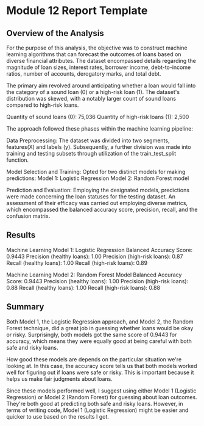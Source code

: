 # Module 12 Report Template

## Overview of the Analysis

For the purpose of this analysis, the objective was to construct machine learning algorithms that can forecast the outcomes of loans based on diverse financial attributes. The dataset encompassed details regarding the magnitude of loan sizes, interest rates, borrower income, debt-to-income ratios, number of accounts, derogatory marks, and total debt.

The primary aim revolved around anticipating whether a loan would fall into the category of a sound loan (0) or a high-risk loan (1). The dataset's distribution was skewed, with a notably larger count of sound loans compared to high-risk loans.

Quantity of sound loans (0): 75,036
Quantity of high-risk loans (1): 2,500

The approach followed these phases within the machine learning pipeline:

Data Preprocessing: The dataset was divided into two segments, features(X) and labels (y). Subsequently, a further division was made into training and testing subsets through utilization of the train_test_split function.

Model Selection and Training: Opted for two distinct models for making predictions:
Model 1: Logistic Regression
Model 2: Random Forest model

Prediction and Evaluation: Employing the designated models, predictions were made concerning the loan statuses for the testing dataset. An assessment of their efficacy was carried out employing diverse metrics, which encompassed the balanced accuracy score, precision, recall, and the confusion matrix.

## Results

Machine Learning Model 1: Logistic Regression
  Balanced Accuracy Score: 0.9443
  Precision (healthy loans): 1.00
  Precision (high-risk loans): 0.87
  Recall (healthy loans): 1.00
  Recall (high-risk loans): 0.89

Machine Learning Model 2: Random Forest Model
  Balanced Accuracy Score: 0.9443
  Precision (healthy loans): 1.00
  Precision (high-risk loans): 0.88
  Recall (healthy loans): 1.00
  Recall (high-risk loans): 0.88

## Summary

Both Model 1, the Logistic Regression approach, and Model 2, the Random Forest technique, did a great job in guessing whether loans would be okay or risky. Surprisingly, both models got the same score of 0.9443 for accuracy, which means they were equally good at being careful with both safe and risky loans.

How good these models are depends on the particular situation we're looking at. In this case, the accuracy score tells us that both models worked well for figuring out if loans were safe or risky. This is important because it helps us make fair judgments about loans.

Since these models performed well, I suggest using either Model 1 (Logistic Regression) or Model 2 (Random Forest) for guessing about loan outcomes. They're both good at predicting both safe and risky loans. However, in terms of writing code, Model 1 (Logistic Regression) might be easier and quicker to use based on the results I got.